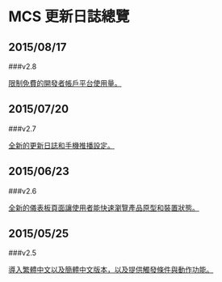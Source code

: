 # MCS 更新日誌總覽

## 2015/08/17

###v2.8

[限制免費的開發者帳戶平台使用量。](./2.8)

## 2015/07/20

###v2.7

[全新的更新日誌和手機推播設定。](./2.7)

## 2015/06/23

###v2.6

[全新的儀表板頁面讓使用者能快速瀏覽產品原型和裝置狀態。](./2.6)

## 2015/05/25

###v2.5

[導入繁體中文以及簡體中文版本，以及提供觸發條件與動作功能。](./2.5)
